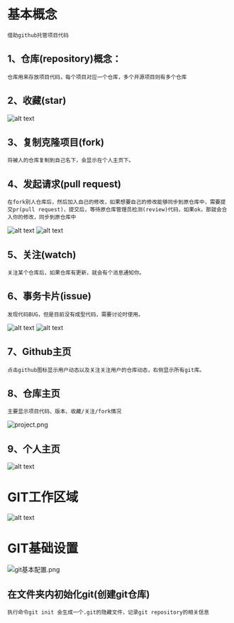 # 基本概念
    借助github托管项目代码
## 1、仓库(repository)概念：
    仓库用来存放项目代码，每个项目对应一个仓库，多个开源项目则有多个仓库
## 2、收藏(star)
![alt text](star.png)
## 3、复制克隆项目(fork)
    将被人的仓库复制到自己名下，会显示在个人主页下。
## 4、发起请求(pull request)
    在fork别人仓库后，然后加入自己的修改，如果想要自己的修改能够同步到原仓库中，需要提交pr(pull request)，提交后，等待原仓库管理员检测(review)代码，如果ok，那就会合入你的修改，同步到原仓库中
![alt text](pull_reques.png)
![alt text](pull_reques_2.png)
## 5、关注(watch)
    关注某个仓库后，如果仓库有更新，就会有个消息通知你。
## 6、事务卡片(issue)
    发现代码BUG，但是目前没有成型代码，需要讨论时使用。
![alt text](issues.png)
![alt text](input_issues.png)
## 7、Github主页
    点击github图标显示用户动态以及关注关注用户的仓库动态，右侧显示所有git库。
## 8、仓库主页
    主要显示项目代码、版本、收藏/关注/fork情况
![project.png](project.png)
## 9、个人主页
![alt text](your_profile.png)

# GIT工作区域
![alt text](git工作区域.png)

# GIT基础设置
![git基本配置.png](git基本配置.png)
## 在文件夹内初始化git(创建git仓库)
    执行命令git init 会生成一个.git的隐藏文件，记录git repository的相关信息
